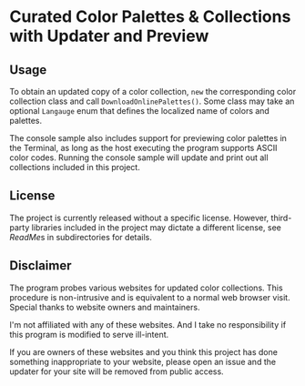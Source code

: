 # Curated Color Palettes & Collections with Updater and Preview

## Usage

To obtain an updated copy of a color collection, `new` the corresponding color collection class and call `DownloadOnlinePalettes()`. Some class may take an optional `Langauge` enum that defines the localized name of colors and palettes.

The console sample also includes support for previewing color palettes in the Terminal, as long as the host executing the program supports ASCII color codes. Running the console sample will update and print out all collections included in this project.

## License

The project is currently released without a specific license. However, third-party libraries included in the project may dictate a different license, see *ReadMe*s in subdirectories for details.

## Disclaimer

The program probes various websites for updated color collections. This procedure is non-intrusive and is equivalent to a normal web browser visit. Special thanks to website owners and maintainers.

I'm not affiliated with any of these websites. And I take no responsibility if this program is modified to serve ill-intent.

If you are owners of these websites and you think this project has done something inappropriate to your website, please open an issue and the updater for your site will be removed from public access.
